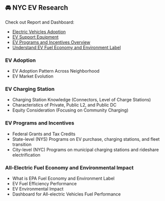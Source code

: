 ## 🚘 NYC EV Research

Check out Report and Dashboard: 
- [Electric Vehicles Adoption](https://joyceyin.github.io/projects/ev/ev_adopt.html)
- [EV Support Equipment](https://joyceyin.github.io/projects/ev/ev_infra.html)
- [EV Programs and Incentives Overview](https://joyceyin.github.io/projects/hubcontent/evpolicy.html)
- [Understand EV Fuel Economy and Environment Label](https://joyceyin.github.io/projects/hubcontent/evfueleco.html)


### EV Adoption

- EV Adoption Pattern Across Neighborhood
- EV Market Evolution

### EV Charging Station

- Charging Station Knowledge (Connectors, Level of Charge Stations)
- Characteristics of Private, Public L2, and Public DC
- Equity Consideration (Focusing on Community Charging)

### EV Programs and Incentives
- Federal Grants and Tax Credits
- State-level (NYS) Programs on EV purchase, charging stations, and fleet transition
- City-level (NYC) Programs on municipal charging stations and rideshare electrification

### All-Electric Fuel Economy and Environmental Impact
- What is EPA Fuel Economy and Environment Label
- EV Fuel Efficiency Performance
- EV Environmental Impact
- Dashboard for All-electric Vehicles Fuel Performance
